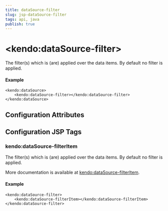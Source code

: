 ```yaml
---
title: dataSource-filter
slug: jsp-dataSource-filter
tags: api, java
publish: true
---
```


# \<kendo:dataSource-filter\>

The filter(s) which is (are) applied over the data items. By default no filter is applied.

#### Example
    <kendo:dataSource>
        <kendo:dataSource-filter></kendo:dataSource-filter>
    </kendo:dataSource>

## Configuration Attributes


##  Configuration JSP Tags

### kendo:dataSource-filterItem

The filter(s) which is (are) applied over the data items. By default no filter is applied.

More documentation is available at [kendo:dataSource-filterItem](datasource/filteritem).

#### Example

    <kendo:dataSource-filter>
        <kendo:dataSource-filterItem></kendo:dataSource-filterItem>
    </kendo:dataSource-filter>

 
